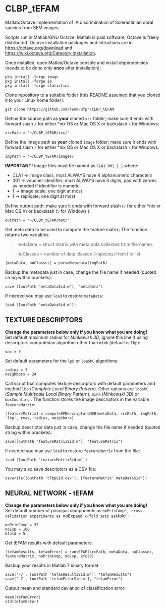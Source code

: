 # CLBP_tEFAM
Matlab/Octave implementation of IA discrimination of Scleractinian coral species from SEM images

Scripts run in Matlab/GNU Octave. Matlab is paid software, Octave is freely distributed. Octave installation packages and intructions are in https://octave.org/download and https://wiki.octave.org/Category:Installation.

Once installed, open Matlab/Octave console and install dependencies (needs to be done only **once** after installation):
```
pkg install -forge image
pkg install -forge io
pkg install -forge statistics
```

Clone repository to a suitable folder (this README assumed that you cloned it to your Linux home folder):
```
git clone https://github.com/leom-ufpr/CLBP_tEFAM
```

Define the source path as **your** cloned `src` folder; make sure it ends with forward slash `/` for either *nix OS or Mac OS X or backslash `\` for Windows:
```
srcPath = '~/CLBP_tEFAM/src/'
```

Define the image path as **your** cloned `image` folder; make sure it ends with forward slash `/` for either *nix OS or Mac OS X or backslash `\` for Windows:
```
imgPath = '~/CLBP_tEFAM/images/'
```

**IMPORTANT!**
Image files must be named as `CLA1_001_1_1` where:

- CLA1 -> image class, must ALWAYS have 4 alphanumeric characters
- 001 -> voucher identifier; must ALWAYS have 3 digits, pad with zeroes as needed if identifier is numeric 
- 1 -> image scale; one digit at most
- 1 -> replicate; one digit at most

Define output path; make sure it ends with forward slash (`/` for either *nix or Mac OS X) or backslash (`\` for Windows ):
```
outPath = '~/CLBP_tEFAM/mat/'
```
Get meta data to be used to compute the feature matrix; The function returns two variables:
>metaData = struct matrix with meta data collected from file names

>noClasses = number of data classes (=species) from file list
```
[metaData, noClasses] = parseMetadata(imgPath)
```

Backup the metadata just in case; change the file name if needed (quoted string within brackets):
```
save ([outPath 'metaDataSid.m'], "metaData")
```

If needed you may use `load` to restore `metaData`:
```
load ([outPath 'metaDataSid.m'])
```

## TEXTURE DESCRIPTORS
**Change the parameters below only if you know what you are doing!**  
Set default maximum radius for *Minkowisk 3D*; ignore this line if using descriptors computedan algorithm other than `mink` (default is `lbp`):
```
max = 9
```

Set default parameters for the `lpb` or `lbpSMC` algorithms
```
radius = 3
neighbors = 24
```

Call script that computes texture descriptors with default parameters and method `lbp` (*Complete Local Binary Pattern*). Other options are `lbpSMC` (*Sample Multiscale Local Binary Pattern*), `mink` (*Minkowski 3D*) or `boxCounting` . The function stores the image descriptors in the variable `featureMatrix`:
```
[featureMatrix] = computeBPDescriptorsMSB(metaData, srcPath, imgPath, 'lbp', rmax, radius, neighbors)
```

Backup descriptor data just in case; change the file name if needed (quoted string within brackets).
```
save([outPath 'featureMatrixSid.m'], "featureMatrix")
```

If needed you may use `load` to restore `featureMatrix` from the file:
```
load ([outPath 'featureMatrixSid.m'])
```

You may also save descriptors as a CSV file:
```
csvwrite([outPath 'clbpSid.csv'], [featureMatrix' metaDataSid'])
```

## NEURAL NETWORK - tEFAM
**Change the parameters below only if you know what you are doing!**  
Set default number of principal components as `noPrinComp', cross-validation experiments as `noExp` and k-fold sets as `kfold` :
```
noPrinComp = 35
noExp = 100
kfold = 5
```

Get tEFAM results with default parameters: 
```
[tefamResults, tefamError] = runtEFAM(srcPath, metaData, noClasses, featureMatrix, noPrinComp, noExp, kfold)
```

Backup your results in Matlab 7 binary format:
```
save('-7', [outPath 'tefamResultsSid.m'], "tefamResults")
save('-7', [outPath 'tefamErrorSid.m'], "tefamError")
```

Output mean and standard deviation of classification error:
```
mean(tefamError)
std(tefamError)
```
